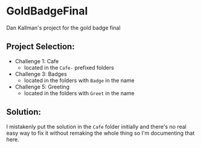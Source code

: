 # GoldBadgeFinal

Dan Kallman's project for the gold badge final

## Project Selection:

 - Challenge 1: Cafe
    - located in the `Cafe-` prefixed folders
 - Challenge 3: Badges
    - located in the folders with `Badge` in the name
 - Challenge 5: Greeting
    - located in the folders with `Greet` in the name
    
## Solution:

I mistakenly put the solution in the `Cafe` folder initially and there's no real easy way to fix it without remaking the whole thing so I'm documenting that here.
